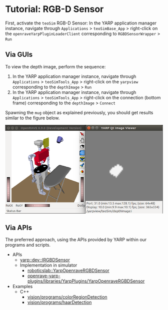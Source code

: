 # Tutorial: RGB-D Sensor

First, activate the `teoSim` RGB-D Sensor: In the YARP application manager instance, navigate through `Applications` > `teoSimBase_App` > right-click on the `openraveYarpPluginLoaderClient` corresponding to `RGBDSensorWrapper` > `Run`

## Via GUIs

To view the depth image, perform the sequence:
1. In the YARP application manager instance, navigate through `Applications` > `teoSimTools_App` > right-click on the `yarpview` corresponding to the `depthImage` > `Run`
2. In the YARP application manager instance, navigate through `Applications` > `teoSimTools_App` > right-click on the connection (bottom frame) corresponding to the `depthImage` > `Connect`

Spawning the `mug` object as explained previously, you should get results similar to the figure below.

![teoSim-depth](../fig/teoSim-depth.png)

## Via APIs

The preferred approach, using the APIs provided by YARP within our programs and scripts.

- APIs
  - [yarp::dev::IRGBDSensor](http://www.yarp.it/classyarp_1_1dev_1_1IRGBDSensor.html)
  - Implementation in simulator
    - [roboticslab::YarpOpenraveRGBDSensor](https://robots.uc3m.es/openrave-yarp-plugins/classroboticslab_1_1YarpOpenraveRGBDSensor.html)
    - [openrave-yarp-plugins/libraries/YarpPlugins/YarpOpenraveRGBDSensor](https://github.com/roboticslab-uc3m/openrave-yarp-plugins/tree/master/libraries/YarpPlugins/YarpOpenraveRGBDSensor)
- Examples
  - C++
    - [vision/programs/colorRegionDetection](https://github.com/roboticslab-uc3m/vision/tree/master/programs/colorRegionDetection)
    - [vision/programs/haarDetection](https://github.com/roboticslab-uc3m/vision/tree/master/programs/haarDetection)
